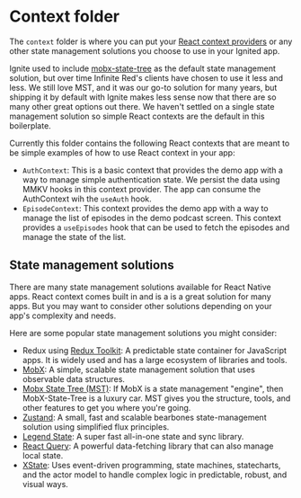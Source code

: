 # Context folder

The `context` folder is where you can put your [React context providers](https://react.dev/learn/passing-data-deeply-with-context) or any other state management solutions you choose to use in your Ignited app.

Ignite used to include [mobx-state-tree](https://mobx-state-tree.js.org/) as the default state management solution, but over time Infinite Red's clients have chosen to use it less and less. We still love MST, and it was our go-to solution for many years, but shipping it by default with Ignite makes less sense now that there are so many other great options out there. We haven't settled on a single state management solution so simple React contexts are the default in this boilerplate.

Currently this folder contains the following React contexts that are meant to be simple examples of how to use React context in your app:

- `AuthContext`: This is a basic context that provides the demo app with a way to manage simple authentication state. We persist the data using MMKV hooks in this context provider. The app can consume the AuthContext wih the `useAuth` hook.
- `EpisodeContext`: This context provides the demo app with a way to manage the list of episodes in the demo podcast screen. This context provides a `useEpisodes` hook that can be used to fetch the episodes and manage the state of the list.

## State management solutions

There are many state management solutions available for React Native apps. React context comes built in and is a is a great solution for many apps. But you may want to consider other solutions depending on your app's complexity and needs.

Here are some popular state management solutions you might consider:

- Redux using [Redux Toolkit](https://github.com/reduxjs/redux-toolkit): A predictable state container for JavaScript apps. It is widely used and has a large ecosystem of libraries and tools.
- [MobX](https://mobx.js.org/README.html): A simple, scalable state management solution that uses observable data structures.
- [Mobx State Tree (MST)](https://mobx-state-tree.js.org/): If MobX is a state management "engine", then MobX-State-Tree is a luxury car. MST gives you the structure, tools, and other features to get you where you're going.
- [Zustand](https://github.com/pmndrs/zustand): A small, fast and scalable bearbones state-management solution using simplified flux principles.
- [Legend State](https://github.com/LegendApp/legend-state): A super fast all-in-one state and sync library.
- [React Query](https://react-query.tanstack.com/): A powerful data-fetching library that can also manage local state.
- [XState](https://xstate.js.org/): Uses event-driven programming, state machines, statecharts, and the actor model to handle complex logic in predictable, robust, and visual ways.
